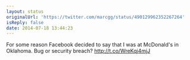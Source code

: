 ```yaml
---
layout: status
originalUrl: 'https://twitter.com/marcgg/status/490129962352267264'
isReply: false
date: 2014-07-18 13:44:23
---
```


For some reason Facebook decided to say that I was at McDonald's in Oklahoma. Bug or security breach? http://t.co/WreKqj4mjJ
